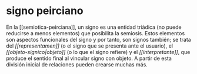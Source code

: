 # signo peirciano
En la [[semiotica-peirciana]], un signo es una entidad triádica (no puede reducirse a menos elementos)  que posibilita la semiosis. Estos elementos son aspectos funcionales del signo y por tanto, son signos también; se trata del *[[representamen]]* (o el signo que se presenta ante el usuario), el *[[objeto-signico|objeto]]* (o lo que el signo refiere) y el *[[interpretante]]*, que produce el sentido final al vincular signo con objeto. A partir de esta división inicial de relaciones pueden crearse muchas más. 